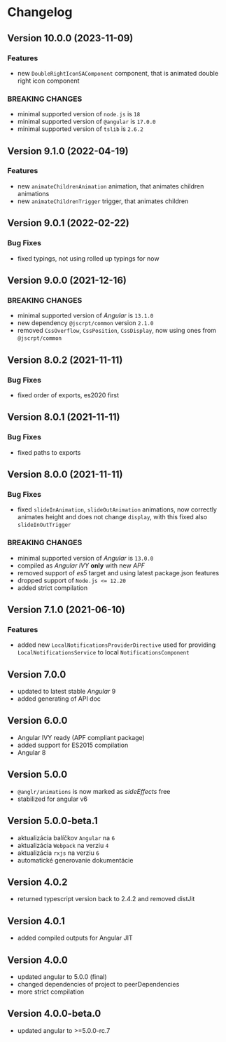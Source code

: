 # Changelog

## Version 10.0.0 (2023-11-09)

### Features

- new `DoubleRightIconSAComponent` component, that is animated double right icon component

### BREAKING CHANGES
- minimal supported version of `node.js` is `18`
- minimal supported version of `@angular` is `17.0.0`
- minimal supported version of `tslib` is `2.6.2`

## Version 9.1.0 (2022-04-19)

### Features

- new `animateChildrenAnimation` animation, that animates children animations
- new `animateChildrenTrigger` trigger, that animates children

## Version 9.0.1 (2022-02-22)

### Bug Fixes

- fixed typings, not using rolled up typings for now

## Version 9.0.0 (2021-12-16)

### BREAKING CHANGES

- minimal supported version of *Angular* is `13.1.0`
- new dependency `@jscrpt/common` version `2.1.0`
- removed `CssOverflow`, `CssPosition`, `CssDisplay`, now using ones from `@jscrpt/common`

## Version 8.0.2 (2021-11-11)

### Bug Fixes

- fixed order of exports, es2020 first

## Version 8.0.1 (2021-11-11)

### Bug Fixes

- fixed paths to exports

## Version 8.0.0 (2021-11-11)

### Bug Fixes

- fixed `slideInAnimation`, `slideOutAnimation` animations, now correctly animates height and does not change `display`, with this fixed also `slideInOutTrigger`

### BREAKING CHANGES

- minimal supported version of *Angular* is `13.0.0`
- compiled as *Angular IVY* **only** with new *APF*
- removed support of *es5* target and using latest package.json features
- dropped support of `Node.js <= 12.20`
- added strict compilation

## Version 7.1.0 (2021-06-10)

### Features

- added new `LocalNotificationsProviderDirective` used for providing `LocalNotificationsService` to local `NotificationsComponent`

## Version 7.0.0

- updated to latest stable *Angular* 9
- added generating of API doc

## Version 6.0.0

- Angular IVY ready (APF compliant package)
- added support for ES2015 compilation
- Angular 8

## Version 5.0.0
 - `@anglr/animations` is now marked as *sideEffects* free
 - stabilized for angular v6

## Version 5.0.0-beta.1
 - aktualizácia balíčkov `Angular` na `6`
 - aktualizácia `Webpack` na verziu `4`
 - aktualizácia `rxjs` na verziu `6`
 - automatické generovanie dokumentácie

## Version 4.0.2
 - returned typescript version back to 2.4.2 and removed distJit

## Version 4.0.1
 - added compiled outputs for Angular JIT

## Version 4.0.0
 - updated angular to 5.0.0 (final)
 - changed dependencies of project to peerDependencies
 - more strict compilation

## Version 4.0.0-beta.0
 - updated angular to >=5.0.0-rc.7
